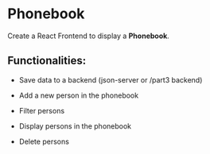 # Phonebook

Create a React Frontend to display a **Phonebook**.

## Functionalities:

- Save data to a backend (json-server or /part3 backend)

- Add a new person in the phonebook

- Filter persons

- Display persons in the phonebook

- Delete persons